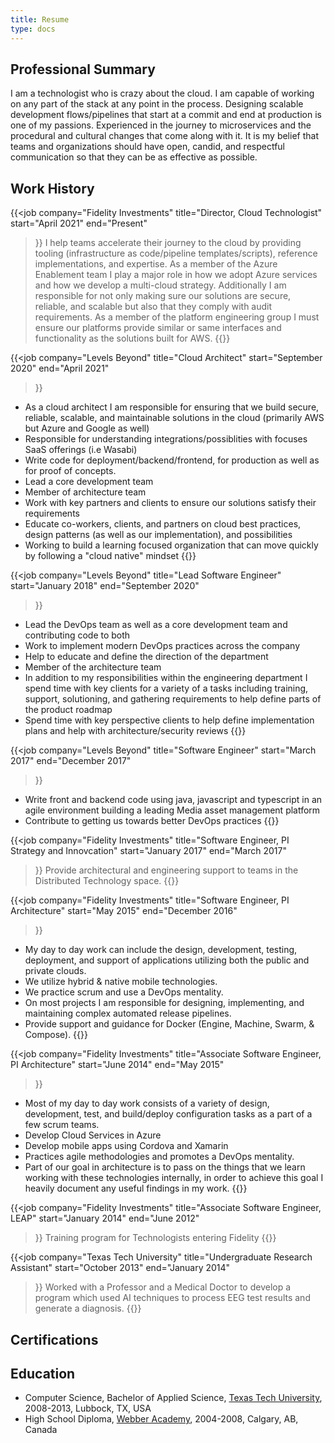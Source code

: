 ```yaml
---
title: Resume
type: docs
---
```



## Professional Summary

I am a technologist who is crazy about the cloud. I am capable of working on any part of the
stack at any point in the process. Designing scalable development flows/pipelines that start
at a commit and end at production is one of my passions. Experienced in the journey to
microservices and the procedural and cultural changes that come along with it.
It is my belief that teams and organizations should have open, candid, and respectful
communication so that they can be as effective as possible.

## Work History

{{<job
    company="Fidelity Investments"
    title="Director, Cloud Technologist"
    start="April 2021"
    end="Present"
>}}
I help teams accelerate their journey to the cloud by providing tooling (infrastructure as code/pipeline templates/scripts), reference implementations, and expertise. As a member of the Azure Enablement team I play a major role in how we adopt Azure services and how we develop a multi-cloud strategy. Additionally I am responsible for not only making sure our solutions are secure, reliable, and scalable but also that they comply with audit requirements. As a member of the platform engineering group I must ensure our platforms provide similar or same interfaces and functionality as the solutions built for AWS. 
{{</job>}}

{{<job 
    company="Levels Beyond" 
    title="Cloud Architect"
    start="September 2020"
    end="April 2021"
>}}
* As a cloud architect I am responsible for ensuring that we build secure, reliable, scalable,
and maintainable solutions in the cloud (primarily AWS but Azure and Google as well)
* Responsible for understanding integrations/possiblities with focuses SaaS offerings (i.e
Wasabi)
* Write code for deployment/backend/frontend, for production as well as for proof of
concepts.
* Lead a core development team
* Member of architecture team
* Work with key partners and clients to ensure our solutions satisfy their requirements
* Educate co-workers, clients, and partners on cloud best practices, design patterns (as well as our implementation),  and possibilities
* Working to build a learning focused organization that can move quickly by following a "cloud native" mindset
{{</job>}}

{{<job
    company="Levels Beyond"
    title="Lead Software Engineer"
    start="January 2018"
    end="September 2020"
>}}
* Lead the DevOps team as well as a core development team and contributing code to both
* Work to implement modern DevOps practices across the company
* Help to educate and define the direction of the department
* Member of the architecture team
* In addition to my responsibilities within the engineering department I spend time with key clients for a variety of a tasks including training, support, solutioning, and gathering requirements to help define parts of the product roadmap
* Spend time with key perspective clients to help define implementation plans and help with architecture/security reviews
{{</job>}}

{{<job
    company="Levels Beyond"
    title="Software Engineer"
    start="March 2017"
    end="December 2017"
>}}
* Write front and backend code using java, javascript and typescript in an agile environment building a leading Media asset management platform
* Contribute to getting us towards better DevOps practices
{{</job>}}

{{<job
    company="Fidelity Investments"
    title="Software Engineer, PI Strategy and Innovcation"
    start="January 2017"
    end="March 2017"
>}}
Provide architectural and engineering support to teams in the Distributed Technology space.
{{</job>}}

{{<job 
    company="Fidelity Investments"
    title="Software Engineer, PI Architecture"
    start="May 2015"
    end="December 2016"
>}}
* My day to day work can include the design, development, testing, deployment, and support of applications utilizing both the public and private clouds.
* We utilize hybrid & native mobile technologies.
* We practice scrum and use a DevOps mentality.
* On most projects I am responsible for designing, implementing, and maintaining complex automated release pipelines.
* Provide support and guidance for Docker (Engine, Machine, Swarm, & Compose).
{{</job>}}


{{<job 
    company="Fidelity Investments"
    title="Associate Software Engineer, PI Architecture"
    start="June 2014"
    end="May 2015"
>}}
* Most of my day to day work consists of a variety of design, development, test, and build/deploy configuration tasks as a part of a few scrum teams.
* Develop Cloud Services in Azure
* Develop mobile apps using Cordova and Xamarin
* Practices agile methodologies and promotes a DevOps mentality.
* Part of our goal in architecture is to pass on the things that we learn working with these technologies internally, in order to achieve this goal I heavily document any useful findings in my work.
{{</job>}}

{{<job
    company="Fidelity Investments"
    title="Associate Software Engineer, LEAP"
    start="January 2014"
    end="June 2012"
>}}
Training program for Technologists entering Fidelity
{{</job>}}

{{<job
    company="Texas Tech University"
    title="Undergraduate Research Assistant"
    start="October 2013"
    end="January 2014"
>}}
Worked with a Professor and a Medical Doctor to develop a program which used AI techniques to process EEG test results and generate a diagnosis.
{{</job>}}

## Certifications

<div data-iframe-width="150" data-iframe-height="270" data-share-badge-id="11a04eed-ba21-448e-a97d-feaea14a2e35" data-share-badge-host="https://www.credly.com"></div><script type="text/javascript" async src="//cdn.credly.com/assets/utilities/embed.js"></script>
<div data-iframe-width="150" data-iframe-height="270" data-share-badge-id="ad9ea203-bab8-4f32-be3b-5d447a2868db" data-share-badge-host="https://www.credly.com"></div><script type="text/javascript" async src="//cdn.credly.com/assets/utilities/embed.js"></script>

## Education

* Computer Science, Bachelor of Applied Science, [Texas Tech University][ttu], 2008-2013, Lubbock, TX, USA
* High School Diploma, [Webber Academy][webber], 2004-2008, Calgary, AB, Canada 

[ttu]: https://www.ttu.edu/
[webber]: https://www.webberacademy.ca/